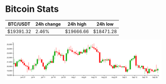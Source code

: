 # Bitcoin Stats

BTC/USDT|24h change|24h high|24h low|
|---|---|---|---|
|$19391.32|2.46%|$19666.66|$18471.28|

<img src="./chart.svg">
